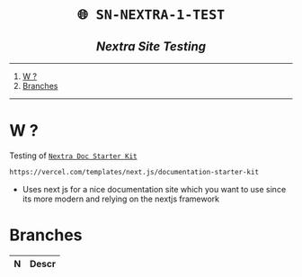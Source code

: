 <h1 align="center"><code> 🌐 SN-NEXTRA-1-TEST </code></h1>
<h2 align="center"><i> Nextra Site Testing  </i></h2>

----
1. [W ?](#w-)
2. [Branches](#branches)

----

# W ? 

Testing of [`Nextra Doc Starter Kit`](https://vercel.com/templates/next.js/documentation-starter-kit)

```sh 
https://vercel.com/templates/next.js/documentation-starter-kit
```
- Uses next js for a nice documentation site which you want to use since its more modern and relying on the nextjs framework


# Branches 

N | Descr
|:--:|:--:|
